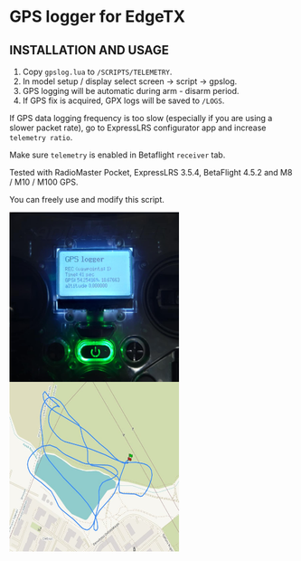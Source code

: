 # GPS logger for EdgeTX


## INSTALLATION AND USAGE
1. Copy ```gpslog.lua``` to ```/SCRIPTS/TELEMETRY```.
2. In model setup / display select screen -> script -> gpslog.
3. GPS logging will be automatic during arm - disarm period.
4. If GPS fix is acquired, GPX logs will be saved to ```/LOGS```.

If GPS data logging frequency is too slow (especially if you are using a slower packet rate), go to ExpressLRS configurator app and increase ```telemetry ratio```.

Make sure ```telemetry``` is enabled in Betaflight ```receiver``` tab.

Tested with RadioMaster Pocket, ExpressLRS 3.5.4, BetaFlight 4.5.2 and M8 / M10 / M100 GPS.

You can freely use and modify this script.


<img align="left" width="300" height="300" src="screenshot.png">
<img align="left" width="300" height="300" src="example_track_preview.jpeg">


